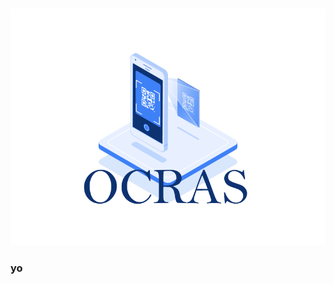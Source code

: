 <h3 align="center"><img src="./frontend/Ocras_logo.gif" alt="Ocras_logo"/></h3>

<h3 align="left">yo</h3>
